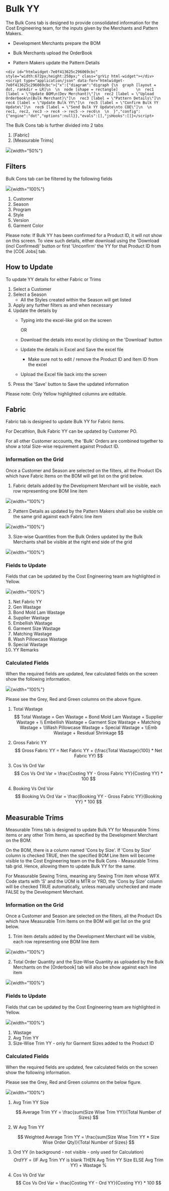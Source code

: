 # Bulk YY

The Bulk Cons tab is designed to provide consolidated information for the Cost Engineering team, for the inputs given by the Merchants and Pattern Makers.

-   Development Merchants prepare the BOM

-   Bulk Merchants upload the OrderBook

-   Pattern Makers update the Pattern Details


```{=html}
<div id="htmlwidget-7e0f413625c296069cbc" style="width:672px;height:250px;" class="grViz html-widget"></div>
<script type="application/json" data-for="htmlwidget-7e0f413625c296069cbc">{"x":{"diagram":"digraph {\n  graph [layout = dot, rankdir = LR]\n  \n  node [shape = rectangle]        \n  rec1 [label = \"Update BOM\n(Dev Merchant)\"]\n  rec2 [label = \"Upload Orderbook\n(Bulk Merchant)\"]\n  rec3 [label = \"Pattern Details\"]\n  rec4 [label = \"Update Bulk YY\"]\n  rec5 [label = \"Confirm Bulk YY Update\"]\n  rec6 [label = \"Send Bulk YY Update\nto COE\"]\n  \n  rec1, rec2, rec3 -> rec4 -> rec5 -> rec6\n  \n  }","config":{"engine":"dot","options":null}},"evals":[],"jsHooks":[]}</script>
```

The Bulk Cons tab is further divided into 2 tabs

1.  [Fabric]
2.  [Measurable Trims]

![](images/paste-34A1EC0B.png){width="50%"}

## Filters

Bulk Cons tab can be filtered by the following fields

![](images/paste-4C160A00.png){width="100%"}

1.  Customer
2.  Season
3.  Program
4.  Style
5.  Version
6.  Garment Color

Please note: If Bulk YY has been confirmed for a Product ID, it will not show on this screen. To view such details, either download using the 'Download (incl Confirmed)' button or first 'Unconfirm' the YY for that Product ID from the [COE Jobs] tab.

## How to Update

To update YY details for either Fabric or Trims

1.  Select a Customer
2.  Select a Season
    -   All the Styles created within the Season will get listed
3.  Apply any further filters as and when necessary
4.  Update the details by
    -   Typing into the excel-like grid on the screen

        OR

    -   Download the details into excel by clicking on the 'Download' button

    -   Update the details in Excel and Save the excel file

        -   Make sure not to edit / remove the Product ID and Item ID from the excel

    -   Upload the Excel file back into the screen
5.  Press the 'Save' button to Save the updated information

Please note: Only Yellow highlighted columns are editable.

## Fabric

Fabric tab is designed to update Bulk YY for Fabric items.

For Decathlon, Bulk Fabric YY can be updated by Customer PO.

For all other Customer accounts, the 'Bulk' Orders are combined together to show a total Size-wise requirement against Product ID.

### Information on the Grid

Once a Customer and Season are selected on the filters, all the Product IDs which have Fabric Items on the BOM will get list on the grid below.

1.  Fabric details added by the Development Merchant will be visible, each row representing one BOM line item

![](images/paste-24112C24.png){width="100%"}

2.  Pattern Details as updated by the Pattern Makers shall also be visible on the same grid against each Fabric line item

![](images/paste-658C8C02.png){width="100%"}

3.  Size-wise Quantities from the Bulk Orders updated by the Bulk Merchants shall be visible at the right end side of the grid

![](images/paste-B629265E.png){width="100%"}

### Fields to Update

Fields that can be updated by the Cost Engineering team are highlighted in Yellow.

![](images/paste-20434DC4.png){width="100%"}

<ol> <li> Net Fabric YY </li><li> Gen Wastage </li><li> Bond Mold Lam Wastage </li><li> Supplier Wastage </li><li> Embellish Wastage </li><li> Garment Size Wastage </li><li> Matching Wastage </li><li> Wash Pillowcase Wastage </li><li> Special Wastage </li><li> YY Remarks </li> </ol>

### Calculated Fields

When the required fields are updated, few calculated fields on the screen show the following information.

![](images/paste-20434DC4.png){width="100%"}

Please see the Grey, Red and Green columns on the above figure.

1.  Total Wastage $$
      Total Wastage = Gen Wastage + Bond Mold Lam Wastage + Supplier Wastage + \\ Embellish Wastage + Garment Size Wastage + Matching Wastage + \\Wash Pillowcase Wastage + Special Wastage + \\Emb Wastage + Residual Shrinkage
    $$

2.  Gross Fabric YY $$
       Gross Fabric YY = Net Fabric YY + (\frac{Total Wastage}{100} * Net Fabric YY)
    $$

3.  Cos Vs Ord Var $$
       Cos Vs Ord Var = \frac{Costing YY - Gross Fabric YY}{Costing YY} * 100
    $$

4.  Booking Vs Ord Var $$
       Booking Vs Ord Var = \frac{Booking YY - Gross Fabric YY}{Booking YY} * 100
    $$

## Measurable Trims

Measurable Trims tab is designed to update Bulk YY for Measurable Trims items or any other Trim Items, as specified by the Development Merchant on the BOM.

On the BOM, there is a column named 'Cons by Size'. If 'Cons by Size' column is checked TRUE, then the specified BOM Line Item will become visible to the Cost Engineering team on the Bulk Cons - Measurable Trims tab grid. Hence, allowing them to update Bulk YY for the same.

For Measurable Sewing Trims, meaning any Sewing Trim item whose WFX Code starts with 'S' and the UOM is MTR or YRD, the 'Cons by Size' column will be checked TRUE automatically, unless manually unchecked and made FALSE by the Development Merchant.

### Information on the Grid

Once a Customer and Season are selected on the filters, all the Product IDs which have Measurable Trim Items on the BOM will get list on the grid below.

1.  Trim item details added by the Development Merchant will be visible, each row representing one BOM line item

![](images/paste-187B59AC.png){width="100%"}

2.  Total Order Quantity and the Size-Wise Quantity as uploaded by the Bulk Merchants on the [Orderbook] tab will also be show against each line item

![](images/paste-57BB859E.png){width="100%"}

### Fields to Update

Fields that can be updated by the Cost Engineering team are highlighted in Yellow.

![](images/paste-9B5DE093.png){width="100%"}

1.  Wastage
2.  Avg Trim YY
3.  Size-Wise Trim YY - only for Garment Sizes added to the Product ID

### Calculated Fields

When the required fields are updated, few calculated fields on the screen show the following information.

Please see the Grey, Red and Green columns on the below figure.

![](images/paste-07723BC1.png){width="100%"}

1.  Avg Trim YY Size

    $$
    Average Trim YY = \frac{sum(Size Wise Trim YY)}{Total Number of Sizes}
    $$

2.  W Avg Trim YY

    $$
    Weighted Average Trim YY = \frac{sum(Size Wise Trim YY * Size Wise Order Qty)}{Total Number of Sizes}
    $$

3.  Ord YY (in background - not visible - only used for Calculation) $$
    Ord YY = (\text{IF Avg Trim YY is blank THEN Avg Trim YY Size ELSE Avg Trim YY}) + \text{Wastage %}
    $$

4.  Cos Vs Ord Var $$
    Cos Vs Ord Var = \frac{Costing YY - Ord YY}{Costing YY} * 100
    $$
